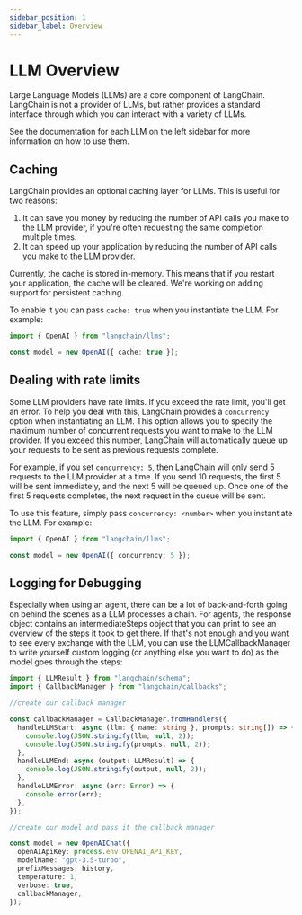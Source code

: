 ```yaml
---
sidebar_position: 1
sidebar_label: Overview
---
```


# LLM Overview

Large Language Models (LLMs) are a core component of LangChain. LangChain is not a provider of LLMs, but rather provides a standard interface through which you can interact with a variety of LLMs.

See the documentation for each LLM on the left sidebar for more information on how to use them.

## Caching

LangChain provides an optional caching layer for LLMs. This is useful for two reasons:

1. It can save you money by reducing the number of API calls you make to the LLM provider, if you're often requesting the same completion multiple times.
2. It can speed up your application by reducing the number of API calls you make to the LLM provider.

Currently, the cache is stored in-memory. This means that if you restart your application, the cache will be cleared. We're working on adding support for persistent caching.

To enable it you can pass `cache: true` when you instantiate the LLM. For example:

```typescript
import { OpenAI } from "langchain/llms";

const model = new OpenAI({ cache: true });
```

## Dealing with rate limits

Some LLM providers have rate limits. If you exceed the rate limit, you'll get an error. To help you deal with this, LangChain provides a `concurrency` option when instantiating an LLM. This option allows you to specify the maximum number of concurrent requests you want to make to the LLM provider. If you exceed this number, LangChain will automatically queue up your requests to be sent as previous requests complete.

For example, if you set `concurrency: 5`, then LangChain will only send 5 requests to the LLM provider at a time. If you send 10 requests, the first 5 will be sent immediately, and the next 5 will be queued up. Once one of the first 5 requests completes, the next request in the queue will be sent.

To use this feature, simply pass `concurrency: <number>` when you instantiate the LLM. For example:

```typescript
import { OpenAI } from "langchain/llms";

const model = new OpenAI({ concurrency: 5 });
```

## Logging for Debugging

Especially when using an agent, there can be a lot of back-and-forth going on behind the scenes as a LLM processes a chain. For agents, the response object contains an intermediateSteps object that you can print to see an overview of the steps it took to get there. If that's not enough and you want to see every exchange with the LLM, you can use the LLMCallbackManager to write yourself custom logging (or anything else you want to do) as the model goes through the steps:

```typescript
import { LLMResult } from "langchain/schema";
import { CallbackManager } from "langchain/callbacks";

//create our callback manager

const callbackManager = CallbackManager.fromHandlers({
  handleLLMStart: async (llm: { name: string }, prompts: string[]) => {
    console.log(JSON.stringify(llm, null, 2));
    console.log(JSON.stringify(prompts, null, 2));
  },
  handleLLMEnd: async (output: LLMResult) => {
    console.log(JSON.stringify(output, null, 2));
  },
  handleLLMError: async (err: Error) => {
    console.error(err);
  },
});

//create our model and pass it the callback manager

const model = new OpenAIChat({
  openAIApiKey: process.env.OPENAI_API_KEY,
  modelName: "gpt-3.5-turbo",
  prefixMessages: history,
  temperature: 1,
  verbose: true,
  callbackManager,
});
```
